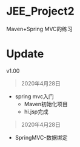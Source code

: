 # JEE_Project2
Maven+Spring MVC的练习

# Update
v1.00
> 2020年4月28日
- spring mvc入门
    - Maven初始化项目
    - hi.jsp完成
    
> 2020年4月28日
- SpringMVC-数据绑定
